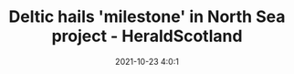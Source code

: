 ---
"title": "Deltic hails 'milestone' in North Sea project - HeraldScotland"
"date": "2021-10-23 4:0:1"
"feed_name": "GOOGLENEWSDRILLING"
"feed_website": "https://news.google.com/search?q=drilling%2Bincident&hl=en-US&gl=US&ceid=US:en"
"feed_rss": "https://news.google.com/rss/search?q=drilling%2Bincident&hl=en-US&gl=US&ceid=US:en"
"link": "https://www.heraldscotland.com/business_hq/19667832.deltic-hails-milestone-north-sea-project/"
"source": "{'href': 'https://www.heraldscotland.com', 'title': 'HeraldScotland'}"
"file": "_posts/2021-1-1-36da4705bc03230cbd7b0c6d7238df1db8221f9d.md"
"accident": "0"
"drilling": "0"
"dead": "0"
"injured": "0"
"arrested": "0"
"place": "unknown place"
"where": "unknown site"
"causes": "unknown"
"place_uri": "unknown place"
---